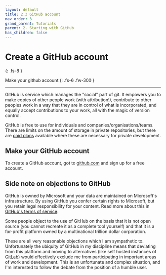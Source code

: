 ```yaml
---
layout: default
title: 2.3 GitHub account
nav_order: 3
grand_parent: Tutorials
parent: 2. Starting with GitHub
has_children: false
---
```



# Create a GitHub account
{: .fs-8 }

Make your github account
{: .fs-6 .fw-300 }

---

GitHub is service which manages the "social" part of git. It empowers you to make copies of other people work (with attribution!), contribute to other peoples work in a way that they are in control of what is incorporated, and equally accept contributions to your work, all with the magic of version control.

GitHub is free to use for individuals and companies/organisations/teams. There are limits on the amount of storage in private repositories, but there are [paid plans](https://github.com/pricing) available where these are necessary for private development.

## Make your GitHub account

To create a GitHub account, got to [github.com](https://github.com) and sign up for a free account. 

## Side note on objections to GitHub

GitHub is owned by Microsoft and your data are maintained on Microsoft's infrastructure. By using GitHub you confer certain rights to Microsoft, but you retain legal responsibility for your content. Read more about this in [GitHub's terms of service](https://docs.github.com/en/github/site-policy/github-terms-of-service#d-user-generated-content).

Some people object to the use of GitHub on the basis that it is not open source (you cannot recreate it as a complete tool yourself) and that it is a for-profit platform owned by a multinational trillion dollar corporation.

These are all very reasonable objections which I am sympathetic to. Unfortunately the ubiquity of GitHub in my discipline means that deviating from this platform and moving to alternatives (like self hosted instances of [GitLab](https://gitlab.com/gitlab-org/gitlab)) would effectively exclude me from participating in important areas of work and development. This is an unfortunate and complex situation, and I'm interested to follow the debate from the position of a humble user.
